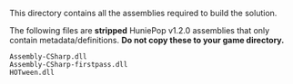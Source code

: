 This directory contains all the assemblies required to build the solution.

The following files are **stripped** HuniePop v1.2.0 assemblies that only contain metadata/definitions.
**Do not copy these to your game directory.**
```
Assembly-CSharp.dll
Assembly-CSharp-firstpass.dll
HOTween.dll
```